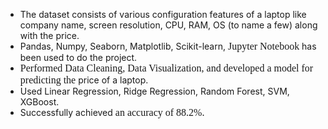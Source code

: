 <ul style="list-style-type: disc;">
    <li>The dataset consists of various configuration features of a laptop like company name, screen resolution, CPU, RAM, OS (to name a few) along with the price.</li>
    <li>Pandas, Numpy, Seaborn, Matplotlib, Scikit-learn, <span style='font-size:16px;line-height:115%;font-family:"Times New Roman",serif;'>Jupyter Notebook</span> has been used to do the project.</li>
    <li><span style='font-size:16px;line-height:115%;font-family:"Times New Roman",serif;'>Performed Data Cleaning, Data Visualization, and developed a model for predicting the&nbsp;</span>price of a laptop.</li>
    <li>Used Linear Regression, Ridge Regression, Random Forest, SVM, XGBoost.</li>
    <li>Successfully achieved <span style='font-size:16px;line-height:115%;font-family:"Times New Roman",serif;'>an accuracy of 88.2%.</span></li>
</ul>

